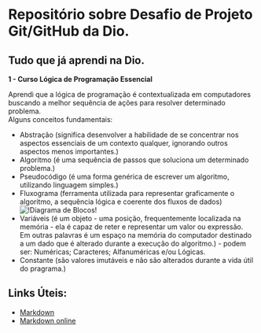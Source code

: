 # Repositório sobre Desafio de Projeto Git/GitHub da Dio.
## Tudo que já aprendi na Dio.
**1 - Curso Lógica de Programação Essencial**

Aprendi que a lógica de programação é contextualizada em computadores buscando a melhor sequência de ações para resolver determinado problema.<br>
Alguns conceitos fundamentais:
- Abstração (significa desenvolver a habilidade de se concentrar nos aspectos essenciais de um contexto qualquer, ignorando outros aspectos menos importantes.)
- Algoritmo (é uma sequência de passos que soluciona um determinado problema.)
- Pseudocódigo (é uma forma genérica de escrever um algoritmo, utilizando linguagem simples.)
- Fluxograma (ferramenta utilizada para representar graficamente o algoritmo, a sequência lógica e coerente dos fluxos de dados)
![!Diagrama de Blocos!](https://i.ytimg.com/vi/VX4Lmp2OTpw/maxresdefault.jpg)
- Variáveis (é um objeto - uma posição, frequentemente localizada na memória - ela é capaz de reter e representar um valor ou expressão.<br> Em outras palavras é um espaço na memória do computador destinado a um dado que é alterado durante a execução do algoritmo.) - podem ser: Numéricas; Caracteres; Alfanuméricas e/ou Lógicas.
- Constante (são valores imutáveis e não são alterados durante a vida útil do pragrama.)
## Links Úteis:
- [Markdown](https://www.markdownguide.org/basic-syntax)
- [Markdown online](https://dillinger.io/)

